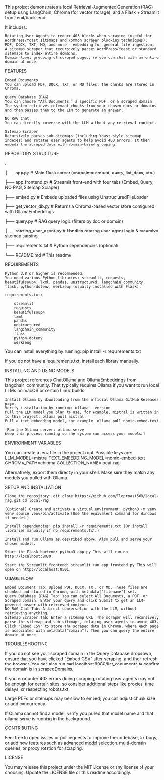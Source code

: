 This project demonstrates a local Retrieval-Augmented Generation (RAG) setup using LangChain, Chroma (for vector storage), and a Flask + Streamlit front-end/back-end.

It includes:

    Rotating User Agents to reduce 403 blocks when scraping (useful for WordPress/Yoast sitemaps and common scraper blocking techniques).
    PDF, DOCX, TXT, MD, and more - embedding for general file ingestion.
    A sitemap scraper that recursively parses WordPress/Yoast or standard sitemaps to index entire domains.
    Domain-level grouping of scraped pages, so you can chat with an entire domain at once.

FEATURES

    Embed Documents
    You can upload PDF, DOCX, TXT, or MD files. The chunks are stored in Chroma.

    Query Database (RAG)
    You can choose “All Documents,” a specific PDF, or a scraped domain. The system retrieves relevant chunks from your chosen docs or domains and then passes them to the LLM to generate an answer.

    NO RAG Chat
    You can directly converse with the LLM without any retrieval context.

    Sitemap Scraper
    Recursively parses sub-sitemaps (including Yoast-style sitemap indexes) and rotates user agents to help avoid 403 errors. It then embeds the scraped data with domain-based grouping.

REPOSITORY STRUCTURE

.

├── app.py                  # Main Flask server (endpoints: embed, query, list_docs, etc.)

├── app_frontend.py         # Streamlit front-end with four tabs (Embed, Query, NO RAG, Sitemap Scraper)

├── embed.py                # Embeds uploaded files using UnstructuredFileLoader

├── get_vector_db.py        # Returns a Chroma-based vector store configured with OllamaEmbeddings

├── query.py                # RAG query logic (filters by doc or domain)

├── rotating_user_agent.py  # Handles rotating user-agent logic & recursive sitemap parsing

├── requirements.txt        # Python dependencies (optional)

└── README.md               # This readme

REQUIREMENTS

    Python 3.8 or higher is recommended.
    You need various Python libraries: streamlit, requests, beautifulsoup4, lxml, pandas, unstructured, langchain_community, flask, python-dotenv, werkzeug (usually installed with Flask).
    
    requirements.txt:

        streamlit
        requests
        beautifulsoup4
        lxml
        pandas
        unstructured
        langchain_community
        flask
        python-dotenv
        werkzeug

You can install everything by running: pip install -r requirements.txt

If you do not have a requirements.txt, install each library manually.

INSTALLING AND USING MODELS

This project references ChatOllama and OllamaEmbeddings from langchain_community. That typically requires Ollama if you want to run local LLMs on macOS or certain Linux builds.

    Install Ollama by downloading from the official Ollama GitHub Releases page.
    Verify installation by running: ollama --version
    Pull the LLM model you plan to use, for example, mistral is written in to this project: ollama pull mistral
    Pull a text embedding model, for example: ollama pull nomic-embed-text
    
    [Run the Ollama server: ollama serve 
    Keep this process running so the system can access your models.]

ENVIRONMENT VARIABLES

You can create a .env file in the project root. Possible keys are: 
LLM_MODEL=mistral
TEXT_EMBEDDING_MODEL=nomic-embed-text
CHROMA_PATH=chroma
COLLECTION_NAME=local-rag

Alternatively, export them directly in your shell. Make sure they match any models you pulled with Ollama.

SETUP AND INSTALLATION

    Clone the repository: git clone https://github.com/Floproast500/local-rag.git cd local-rag

    (Optional) Create and activate a virtual environment: python3 -m venv venv source venv/bin/activate (Use the equivalent command for Windows if needed.)

    Install dependencies: pip install -r requirements.txt (Or install libraries manually if no requirements.txt.)

    Install and run Ollama as described above. Also pull and serve your chosen models.

    Start the Flask backend: python3 app.py This will run on http://localhost:8080.

    Start the Streamlit frontend: streamlit run app_frontend.py This will open on http://localhost:8501.

USAGE FLOW

    Embed Document Tab: Upload PDF, DOCX, TXT, or MD. These files are chunked and stored in Chroma, with metadata["filename"] set.
    Query Database (RAG) Tab: You can select All Documents, a PDF, or Scraped Domain. Enter your query and click Submit to get an LLM-powered answer with retrieved context.
    NO RAG Chat Tab: A direct conversation with the LLM, without retrieving anything.
    Sitemap Scraper Tab: Enter a sitemap URL. The scraper will recursively parse the sitemap and sub-sitemaps, rotating user agents to avoid 403. Click "Embed CSV" to store the scraped data in Chroma, where each page is associated with metadata["domain"]. Then you can query the entire domain at once.

TROUBLESHOOTING

If you do not see your scraped domain in the Query Database dropdown, ensure that you have clicked "Embed CSV" after scraping, and then refresh the browser. You can also run curl localhost:8080/list_documents to confirm the domain is in scrapedDomains.

If you encounter 403 errors during scraping, rotating user agents may not be enough for certain sites, so consider additional steps like proxies, time delays, or respecting robots.txt.

Large PDFs or sitemaps may be slow to embed; you can adjust chunk size or add concurrency.

If Ollama cannot find a model, verify you pulled that model name and that ollama serve is running in the background.

CONTRIBUTING

Feel free to open issues or pull requests to improve the codebase, fix bugs, or add new features such as advanced model selection, multi-domain queries, or proxy rotation for scraping.

LICENSE

You may release this project under the MIT License or any license of your choosing. Update the LICENSE file or this readme accordingly.
